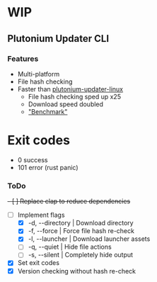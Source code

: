 # WIP

## Plutonium Updater CLI

### Features
- Multi-platform
- File hash checking
- Faster than [plutonium-updater-linux](https://github.com/mxve/plutonium-updater-linux)
  - File hash checking sped up x25
  - Download speed doubled
  - ["Benchmark"](https://screen.sbs/ia6lwg5sq)

# Exit codes
- 0 success
- 101 error (rust panic)

### ToDo

~~- [ ] Replace clap to reduce dependencies~~
- [ ] Implement flags
  - [x] -d, --directory | Download directory
  - [x] -f, --force | Force file hash re-check
  - [x] -l, --launcher | Download launcher assets
  - [ ] -q, --quiet | Hide file actions
  - [ ] -s, --silent | Completely hide output
- [x] Set exit codes
- [x] Version checking without hash re-check